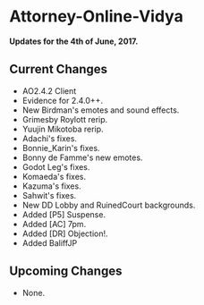 # Attorney-Online-Vidya
__Updates for the 4th of June, 2017.__

## Current Changes
* AO2.4.2 Client
* Evidence for 2.4.0++.
* New Birdman's emotes and sound effects.
* Grimesby Roylott rerip.
* Yuujin Mikotoba rerip.
* Adachi's fixes.
* Bonnie_Karin's fixes.
* Bonny de Famme's new emotes.
* Godot Leg's fixes.
* Komaeda's fixes.  
* Kazuma's fixes.
* Sahwit's fixes.
* New DD Lobby and RuinedCourt backgrounds.
* Added [P5] Suspense.
* Added [AC] 7pm.
* Added [DR] Objection!.
* Added BaliffJP

## Upcoming Changes
* None.
